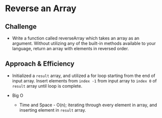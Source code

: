 ﻿# Reverse an Array
<!-- Short summary or background information -->

## Challenge
<!-- Description of the challenge -->
* Write a function called reverseArray which takes an array as an argument. Without utilizing any of the built-in methods available to your language, return an array with elements in reversed order.

## Approach & Efficiency
<!-- What approach did you take? Why? What is the Big O space/time for this approach? -->
* Initialized a `result` array, and utilized a for loop starting from the end of input array. Insert elements from `index -1` from input array to `index 0` of `result` array until loop is complete.

* Big O  
    * Time and Space - O(n); iterating through every element in array, and inserting element in `result` array.

